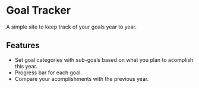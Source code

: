 # Goal Tracker

A simple site to keep track of your goals year to year.

## Features

-   Set goal categories with sub-goals based on what you plan to acomplish this year.
-   Progress bar for each goal.
-   Compare your acomplishments with the previous year.
